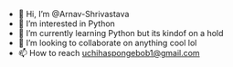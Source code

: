 - 👋 Hi, I’m @Arnav-Shrivastava
- 👀 I’m interested in Python
- 🌱 I’m currently learning Python but its kindof on a hold
- 💞️ I’m looking to collaborate on anything cool lol
- 📫 How to reach uchihaspongebob1@gmail.com 

<!---
Arnav-Shrivastava/Arnav-Shrivastava is a ✨ special ✨ repository because its `README.md` (this file) appears on your GitHub profile.
You can click the Preview link to take a look at your changes.
--->
